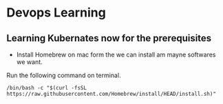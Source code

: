 # Devops Learning

## Learning Kubernates now for the prerequisites 

* Install Homebrew on mac form the we can install am mayne softwares we want.

Run the following command on terminal.

```
/bin/bash -c "$(curl -fsSL https://raw.githubusercontent.com/Homebrew/install/HEAD/install.sh)"

```  
